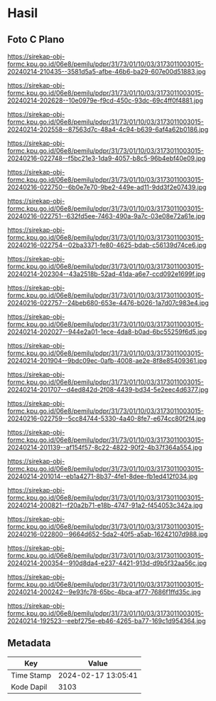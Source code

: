 # Hasil

## Foto C Plano

https://sirekap-obj-formc.kpu.go.id/06e8/pemilu/pdpr/31/73/01/10/03/3173011003015-20240214-210435--3581d5a5-afbe-46b6-ba29-607e00d51883.jpg

https://sirekap-obj-formc.kpu.go.id/06e8/pemilu/pdpr/31/73/01/10/03/3173011003015-20240214-202628--10e0979e-f9cd-450c-93dc-69c4ff0f4881.jpg

https://sirekap-obj-formc.kpu.go.id/06e8/pemilu/pdpr/31/73/01/10/03/3173011003015-20240214-202558--87563d7c-48a4-4c94-b639-6af4a62b0186.jpg

https://sirekap-obj-formc.kpu.go.id/06e8/pemilu/pdpr/31/73/01/10/03/3173011003015-20240216-022748--f5bc21e3-1da9-4057-b8c5-96b4ebf40e09.jpg

https://sirekap-obj-formc.kpu.go.id/06e8/pemilu/pdpr/31/73/01/10/03/3173011003015-20240216-022750--6b0e7e70-9be2-449e-ad11-9dd3f2e07439.jpg

https://sirekap-obj-formc.kpu.go.id/06e8/pemilu/pdpr/31/73/01/10/03/3173011003015-20240216-022751--632fd5ee-7463-490a-9a7c-03e08e72a61e.jpg

https://sirekap-obj-formc.kpu.go.id/06e8/pemilu/pdpr/31/73/01/10/03/3173011003015-20240216-022754--02ba3371-fe80-4625-bdab-c56139d74ce6.jpg

https://sirekap-obj-formc.kpu.go.id/06e8/pemilu/pdpr/31/73/01/10/03/3173011003015-20240214-202304--43a2518b-52ad-41da-a6e7-ccd092e1699f.jpg

https://sirekap-obj-formc.kpu.go.id/06e8/pemilu/pdpr/31/73/01/10/03/3173011003015-20240216-022757--24beb680-653e-4476-b026-1a7d07c983e4.jpg

https://sirekap-obj-formc.kpu.go.id/06e8/pemilu/pdpr/31/73/01/10/03/3173011003015-20240214-202027--944e2a01-1ece-4da8-b0ad-6bc55259f6d5.jpg

https://sirekap-obj-formc.kpu.go.id/06e8/pemilu/pdpr/31/73/01/10/03/3173011003015-20240214-201904--9bdc09ec-0afb-4008-ae2e-8f8e85409361.jpg

https://sirekap-obj-formc.kpu.go.id/06e8/pemilu/pdpr/31/73/01/10/03/3173011003015-20240214-201707--d4ed842d-2f08-4439-bd34-5e2eec4d6377.jpg

https://sirekap-obj-formc.kpu.go.id/06e8/pemilu/pdpr/31/73/01/10/03/3173011003015-20240216-022759--5cc84744-5330-4a40-8fe7-e674cc80f2f4.jpg

https://sirekap-obj-formc.kpu.go.id/06e8/pemilu/pdpr/31/73/01/10/03/3173011003015-20240214-201139--af154f57-8c22-4822-90f2-4b37f364a554.jpg

https://sirekap-obj-formc.kpu.go.id/06e8/pemilu/pdpr/31/73/01/10/03/3173011003015-20240214-201014--eb1a4271-8b37-4fe1-8dee-fb1ed412f034.jpg

https://sirekap-obj-formc.kpu.go.id/06e8/pemilu/pdpr/31/73/01/10/03/3173011003015-20240214-200821--f20a2b71-e18b-4747-91a2-f454053c342a.jpg

https://sirekap-obj-formc.kpu.go.id/06e8/pemilu/pdpr/31/73/01/10/03/3173011003015-20240216-022800--9664d652-5da2-40f5-a5ab-16242107d988.jpg

https://sirekap-obj-formc.kpu.go.id/06e8/pemilu/pdpr/31/73/01/10/03/3173011003015-20240214-200354--910d8da4-e237-4421-913d-d9b5f32aa56c.jpg

https://sirekap-obj-formc.kpu.go.id/06e8/pemilu/pdpr/31/73/01/10/03/3173011003015-20240214-200242--9e93fc78-65bc-4bca-af77-7686f1ffd35c.jpg

https://sirekap-obj-formc.kpu.go.id/06e8/pemilu/pdpr/31/73/01/10/03/3173011003015-20240214-192523--eebf275e-eb46-4265-ba77-169c1d954364.jpg


## Metadata

| Key        | Value               |
| ---------- | ------------------- |
| Time Stamp | 2024-02-17 13:05:41 |
| Kode Dapil | 3103                |



